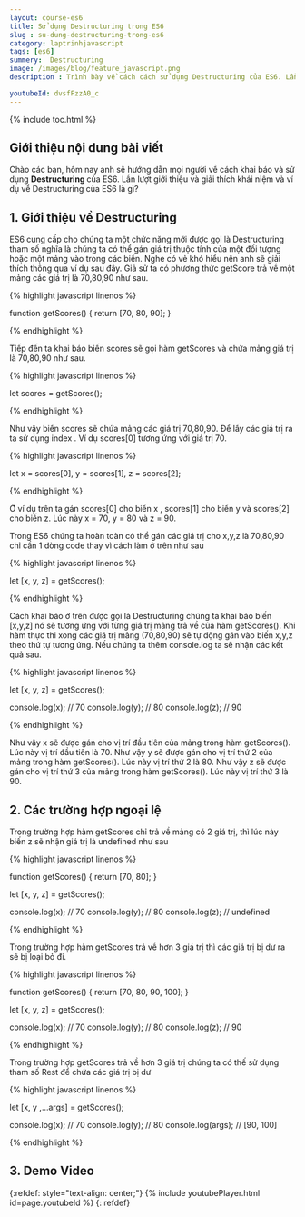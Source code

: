 ```yaml
---
layout: course-es6
title: Sử dụng Destructuring trong ES6 
slug : su-dung-destructuring-trong-es6
category: laptrinhjavascript
tags: [es6]
summery:  Destructuring
image: /images/blog/feature_javascript.png
description : Trình bày về cách cách sử dụng Destructuring của ES6. Lần lượt giới thiệu và giải thích khái niệm Destructuring trong của ES6 là gì? 

youtubeId: dvsfFzzA0_c
---
```


{% include toc.html %}

## **Giới thiệu nội dung bài viết**

Chào các bạn, hôm nay anh sẽ hướng dẫn mọi người về  cách khai báo và sử dụng <b>Destructuring </b> của ES6. Lần lượt giới thiệu và giải thích khái niệm và ví dụ về Destructuring của ES6 là gì? 

## **1. Giới thiệu về Destructuring**

ES6 cung cấp cho chúng ta một chức năng mới được gọi là Destructuring tham số nghĩa là chúng ta có thể gán giá trị thuộc tính của một đối tượng hoặc một mảng vào trong các biến. Nghe có vẻ khó hiểu nên anh sẽ giải thích thông qua ví dụ sau đây. Giả sử ta có phương thức getScore trả về một mảng các giá trị là 70,80,90 như sau.

{% highlight javascript  linenos %}

function getScores() {
   return [70, 80, 90];
}

{% endhighlight %}


Tiếp đến ta khai báo biến scores sẽ gọi hàm getScores và chứa mảng giá trị là 70,80,90 như sau.

{% highlight javascript  linenos %}

let scores = getScores();

{% endhighlight %}

Như vậy biến scores sẽ chứa mảng các giá trị 70,80,90. Để lấy các giá trị ra ta sử dụng index . Ví dụ scores[0] tương ứng với giá trị 70.

{% highlight javascript  linenos %}

let x = scores[0], 
    y = scores[1], 
    z = scores[2];

{% endhighlight %}

Ở ví dụ trên ta gán scores[0] cho biến x , scores[1] cho biến y và scores[2] cho biến z. Lúc này x = 70, y = 80 và z = 90.

Trong ES6 chúng ta hoàn toàn có thể gán các giá trị cho x,y,z là 70,80,90 chỉ cần 1 dòng code thay vì cách làm ở trên như sau

{% highlight javascript  linenos %}

let [x, y, z] = getScores();

{% endhighlight %}

Cách khai báo ở trên được gọi là Destructuring chúng ta khai báo biến [x,y,z] nó sẽ tương ứng với từng giá trị mảng trả về của hàm getScores(). Khi hàm thực thi xong các giá trị mảng (70,80,90) sẽ tự động gán vào biến x,y,z theo thứ tự tương ứng. Nếu chúng ta thêm console.log ta sẽ nhận các kết quả sau. 

{% highlight javascript  linenos %}

let [x, y, z] = getScores();

console.log(x); // 70
console.log(y); // 80
console.log(z); // 90

{% endhighlight %}

Như vậy x sẽ được gán cho vị trí đầu tiên của mảng trong hàm getScores(). Lúc này vị trí đầu tiên là 70.
Như vậy y sẽ được gán cho vị trí thứ 2 của mảng trong hàm getScores(). Lúc này vị trí thứ 2 là 80.
Như vậy z sẽ được gán cho vị trí thứ 3 của mảng trong hàm getScores(). Lúc này vị trí thứ 3 là 90.


## **2. Các trường hợp ngoại lệ**

Trong trường hợp hàm getScores chỉ trả về mảng có 2 giá trị, thì lúc này biến z sẽ nhận giá trị là undefined như sau

{% highlight javascript  linenos %}

function getScores() {
   return [70, 80];
}

let [x, y, z] = getScores();

console.log(x); // 70
console.log(y); // 80
console.log(z); // undefined

{% endhighlight %}

Trong trường hợp hàm getScores trả về hơn 3 giá trị thì các giá trị bị dư ra sẽ bị loại bỏ đi.

{% highlight javascript  linenos %}

function getScores() {
   return [70, 80, 90, 100];
}

let [x, y, z] = getScores();

console.log(x); // 70
console.log(y); // 80
console.log(z); // 90

{% endhighlight %}

Trong trường hợp getScores trả về hơn 3 giá trị chúng ta có thế sử dụng tham số Rest để chứa các giá trị bị dư


{% highlight javascript  linenos %}

let [x, y ,...args] = getScores();

console.log(x); // 70
console.log(y); // 80
console.log(args); // [90, 100]

{% endhighlight %}

## **3. Demo Video**

{:refdef: style="text-align: center;"}
{% include youtubePlayer.html id=page.youtubeId %}
{: refdef}








